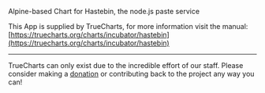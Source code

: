 Alpine-based Chart for Hastebin, the node.js paste service  

This App is supplied by TrueCharts, for more information visit the manual: [https://truecharts.org/charts/incubator/hastebin](https://truecharts.org/charts/incubator/hastebin)

---

TrueCharts can only exist due to the incredible effort of our staff.
Please consider making a [donation](https://truecharts.org/about/sponsor) or contributing back to the project any way you can!
